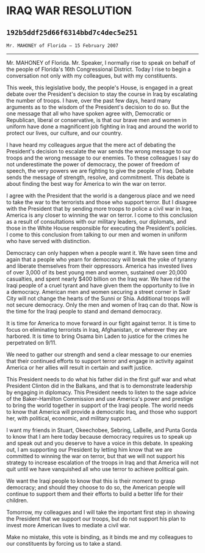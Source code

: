 # IRAQ WAR RESOLUTION
## `192b5ddf25d66f6314bbd7c4dec5e251`
`Mr. MAHONEY of Florida — 15 February 2007`

---


Mr. MAHONEY of Florida. Mr. Speaker, I normally rise to speak on 
behalf of the people of Florida's 16th Congressional District. Today I 
rise to begin a conversation not only with my colleagues, but with my 
constituents.

This week, this legislative body, the people's House, is engaged in a 
great debate over the President's decision to stay the course in Iraq 
by escalating the number of troops. I have, over the past few days, 
heard many arguments as to the wisdom of the President's decision to do 
so. But the one message that all who have spoken agree with, Democratic 
or Republican, liberal or conservative, is that our brave men and women 
in uniform have done a magnificent job fighting in Iraq and around the 
world to protect our lives, our culture, and our country.



I have heard my colleagues argue that the mere act of debating the 
President's decision to escalate the war sends the wrong message to our 
troops and the wrong message to our enemies. To these colleagues I say 
do not underestimate the power of democracy, the power of freedom of 
speech, the very powers we are fighting to give the people of Iraq. 
Debate sends the message of strength, resolve, and commitment. This 
debate is about finding the best way for America to win the war on 
terror.

I agree with the President that the world is a dangerous place and we 
need to take the war to the terrorists and those who support terror. 
But I disagree with the President that by sending more troops to police 
a civil war in Iraq, America is any closer to winning the war on 
terror. I come to this conclusion as a result of consultations with our 
military leaders, our diplomats, and those in the White House 
responsible for executing the President's policies. I come to this 
conclusion from talking to our men and women in uniform who have served 
with distinction.

Democracy can only happen when a people want it. We have seen time 
and again that a people who yearn for democracy will break the yoke of 
tyranny and liberate themselves from their oppressors. America has 
invested lives of over 3,000 of its best young men and women, sustained 
over 20,000 casualties, and spent nearly $400 billion on the Iraq war. 
We have rid the Iraqi people of a cruel tyrant and have given them the 
opportunity to live in a democracy. American men and women securing a 
street corner in Sadr City will not change the hearts of the Sunni or 
Shia. Additional troops will not secure democracy. Only the men and 
women of Iraq can do that. Now is the time for the Iraqi people to 
stand and demand democracy.

It is time for America to move forward in our fight against terror. 
It is time to focus on eliminating terrorists in Iraq, Afghanistan, or 
wherever they are harbored. It is time to bring Osama bin Laden to 
justice for the crimes he perpetrated on 9/11.

We need to gather our strength and send a clear message to our 
enemies that their continued efforts to support terror and engage in 
activity against America or her allies will result in certain and swift 
justice.

This President needs to do what his father did in the first gulf war 
and what President Clinton did in the Balkans, and that is to 
demonstrate leadership by engaging in diplomacy. This President needs 
to listen to the sage advice of the Baker-Hamilton Commission and use 
America's power and prestige to bring the world together in support of 
the Iraqi people. The world needs to know that America will provide a 
democratic Iraq, and those who support her, with political, economic, 
and military support.

I want my friends in Stuart, Okeechobee, Sebring, LaBelle, and Punta 
Gorda to know that I am here today because democracy requires us to 
speak up and speak out and you deserve to have a voice in this debate. 
In speaking out, I am supporting our President by letting him know that 
we are committed to winning the war on terror, but that we will not 
support his strategy to increase escalation of the troops in Iraq and 
that America will not quit until we have vanquished all who use terror 
to achieve political gain.

We want the Iraqi people to know that this is their moment to grasp 
democracy; and should they choose to do so, the American people will 
continue to support them and their efforts to build a better life for 
their children.

Tomorrow, my colleagues and I will take the important first step in 
showing the President that we support our troops, but do not support 
his plan to invest more American lives to mediate a civil war.

Make no mistake, this vote is binding, as it binds me and my 
colleagues to our constituents by forcing us to take a stand.